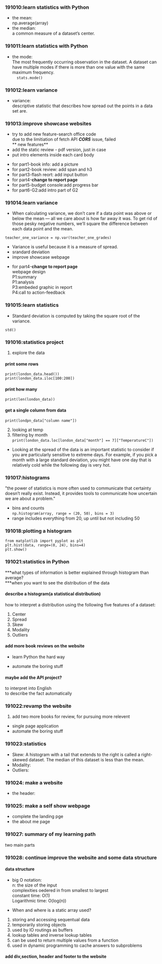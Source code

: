 ### 191010:learn statistics with Python  
* the mean:  
np.average(array)  
* the median:  
a common measure of a dataset’s center.  

### 191011:learn statistics with Python  
* the mode:  
The most frequently occurring observation in the dataset. A dataset can have multiple modes if there is more than one value with the same maximum frequency.  
`  
stats.mode()  
`
### 191012:learn variance  
* variance:  
descriptive statistic that describes how spread out the points in a data set are.  

### 191013:improve showcase websites  
* try to add new feature-search office code  
due to the limitiation of fetch API ***CORS*** issue, failed  
** new features**  
* add the static review - pdf version, just in case  
* put intro elements inside each card body  
- for part1-book info: add a picture  
- for part2-book review: add span and h3  
- for part3-flash reort: add input button  
- for part4-**change to report page**  
- for part5-budget console:add progress bar  
- for part6-G2:add intro part of G2  

### 191014:learn variance  
* When calculating variance, we don’t care if a data point was above or below the mean — all we care about is how far away it was. To get rid of those pesky negative numbers, we’ll square the difference between each data point and the mean.  
```  
teacher_one_variance = np.var(teacher_one_grades)  
```  
* Variance is useful because it is a measure of spread.   
* srandard deviation  
* improve showcase webpage  
- for part4-**change to report page**  
webpage design  
P1:summary  
P1:analysis  
P3:embeded graphic in report  
P4:call to action-feedback  

### 191015:learn statistics  
* Standard deviation is computed by taking the square root of the variance.  
```  
std()  
```  
### 191016:statistics project  
1. explore the data  
#### print some rows  
```  
print(london_data.head())  
print(london_data.iloc[100:200])   
```  
#### print how many  
`print(len(london_data))`  
#### get a single column from data  
`print(londpn_data["column name"])`  

2. looking at temp  
3. filtering by month  
`print(london_data.loc[london_data["month"] == 7]["TemperatureC"])`  
* Looking at the spread of the data is an important statistic to consider if you are particularly sensitive to extreme days. For example, if you pick a month with a large standard deviation, you might have one day that is relatively cold while the following day is very hot.  
### 191017:histograms  
"the power of statistics is more often used to communicate that certainty doesn’t really exist. Instead, it provides tools to communicate how uncertain we are about a problem."  
* bins and counts  
`np.histogram(array, range = (20, 50), bins = 3)`  
* range includes everything from 20, up until but not including 50  

### 191018:plotting a histogram  
```
from matplotlib import pyplot as plt  
plt.hist(data, range=(0, 24), bins=4)  
plt.show()  
```

### 191021:statistics in Python  
***what types of information is better explained through histogram than average?  
***when you want to see the distribution of the data  

#### describe a histogram(a statistical distribution)  
how to interpret a distribution using the following five features of a dataset:

1. Center
2. Spread
3. Skew
4. Modality
5. Outliers

#### add more book reviews on the website  
- learn Python the hard way  

- automate the boring stuff  

#### maybe add the API project?  
to interpret into English  
to describe the fact automatically  

### 191022:revamp the website  
1. add two more books for review, for pursuing more relevent  
- single page application  
- automate the boring stuff  

### 191023:statistics  
* Skew: A histogram with a tail that extends to the right is called a right-skewed dataset. The median of this dataset is less than the mean.  
* Modality:   
* Outliers:  

### 191024: make a website  
* the header: 

### 191025: make a self show webpage  
- complete the landing pge  
- the about me page  

### 191027: summary of my learning path  
two main parts

### 191028: continue improve the website and some data structure  
#### data structure  
* big O notation:  
n: the size of the input  
complexities oedered in from smallest to largest  
constant time: O(1)  
Logarithmic time: O(log(n))  

* When and where is a static array used?  
1. storing and accessing sequentual data  
2. temporarily storing objects  
3. used by IO routings as buffers  
4. lookup tables and inverse lookup tables  
5. can be used to return multiple values from a function  
6. used in dynamic programming to cache answers to subproblems  

#### add div,section, header and footer to the website  
